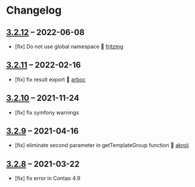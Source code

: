 # Changelog

## [3.2.12](https://github.com/pdir/contao-survey/tree/3.2.12) – 2022-06-08

- [fix] Do not use global namespace 🤗 [fritzmg](https://github.com/fritzmg)

## [3.2.11](https://github.com/pdir/contao-survey/tree/3.2.11) – 2022-02-16

- [fix] fix result export 🤗 [arboc](https://github.com/arboc)

## [3.2.10](https://github.com/pdir/contao-survey/tree/3.2.10) – 2021-11-24

- [fix] fix symfony warnings

## [3.2.9](https://github.com/pdir/contao-survey/tree/3.2.9) – 2021-04-16

- [fix] eliminate second parameter in getTemplateGroup function 🤗 [akroii](https://github.com/akroii)

## [3.2.8](https://github.com/pdir/contao-survey/tree/3.2.8) – 2021-03-22

- [fix]  fix error in Contao 4.9
